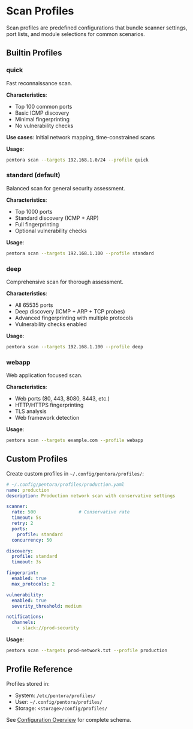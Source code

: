 # Scan Profiles

Scan profiles are predefined configurations that bundle scanner settings, port lists, and module selections for common scenarios.

## Builtin Profiles

### quick
Fast reconnaissance scan.

**Characteristics**:
- Top 100 common ports
- Basic ICMP discovery
- Minimal fingerprinting
- No vulnerability checks

**Use cases**: Initial network mapping, time-constrained scans

**Usage**:
```bash
pentora scan --targets 192.168.1.0/24 --profile quick
```

### standard (default)
Balanced scan for general security assessment.

**Characteristics**:
- Top 1000 ports
- Standard discovery (ICMP + ARP)
- Full fingerprinting
- Optional vulnerability checks

**Usage**:
```bash
pentora scan --targets 192.168.1.100 --profile standard
```

### deep
Comprehensive scan for thorough assessment.

**Characteristics**:
- All 65535 ports
- Deep discovery (ICMP + ARP + TCP probes)
- Advanced fingerprinting with multiple protocols
- Vulnerability checks enabled

**Usage**:
```bash
pentora scan --targets 192.168.1.100 --profile deep
```

### webapp
Web application focused scan.

**Characteristics**:
- Web ports (80, 443, 8080, 8443, etc.)
- HTTP/HTTPS fingerprinting
- TLS analysis
- Web framework detection

**Usage**:
```bash
pentora scan --targets example.com --profile webapp
```

## Custom Profiles

Create custom profiles in `~/.config/pentora/profiles/`:

```yaml
# ~/.config/pentora/profiles/production.yaml
name: production
description: Production network scan with conservative settings

scanner:
  rate: 500                # Conservative rate
  timeout: 5s
  retry: 2
  ports:
    profile: standard
  concurrency: 50

discovery:
  profile: standard
  timeout: 3s

fingerprint:
  enabled: true
  max_protocols: 2

vulnerability:
  enabled: true
  severity_threshold: medium

notifications:
  channels:
    - slack://prod-security
```

**Usage**:
```bash
pentora scan --targets prod-network.txt --profile production
```

## Profile Reference

Profiles stored in:
- System: `/etc/pentora/profiles/`
- User: `~/.config/pentora/profiles/`
- Storage: `<storage>/config/profiles/`

See [Configuration Overview](/configuration/overview) for complete schema.
